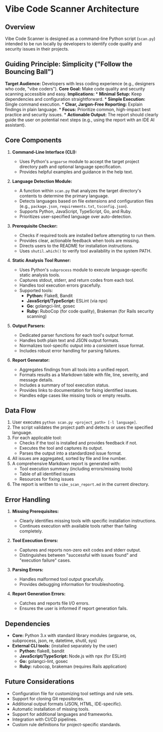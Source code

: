 # Vibe Code Scanner Architecture

## Overview

Vibe Code Scanner is designed as a command-line Python script (`scan.py`) intended to be run locally by developers to identify code quality and security issues in their projects.

## Guiding Principle: Simplicity ("Follow the Bouncing Ball")

**Target Audience:** Developers with less coding experience (e.g., designers who code, "vibe coders").
**Core Goal:** Make code quality and security scanning accessible and easy.
**Implications:**
    *   **Minimal Setup:** Keep dependencies and configuration straightforward.
    *   **Simple Execution:** Single command execution.
    *   **Clear, Jargon-Free Reporting:** Explain findings in plain language.
    *   **Focus:** Prioritize common, high-impact best practice and security issues.
    *   **Actionable Output:** The report should clearly guide the user on potential next steps (e.g., using the report with an IDE AI assistant).

## Core Components

1.  **Command-Line Interface (CLI):**
    *   Uses Python's `argparse` module to accept the target project directory path and optional language specification.
    *   Provides helpful examples and guidance in the help text.

2.  **Language Detection Module:**
    *   A function within `scan.py` that analyzes the target directory's contents to determine the primary language.
    *   Detects languages based on file extensions and configuration files (e.g., `package.json`, `requirements.txt`, `tsconfig.json`).
    *   Supports Python, JavaScript, TypeScript, Go, and Ruby.
    *   Prioritizes user-specified language over auto-detection.

3.  **Prerequisite Checker:**
    *   Checks if required tools are installed before attempting to run them.
    *   Provides clear, actionable feedback when tools are missing.
    *   Directs users to the README for installation instructions.
    *   Uses `shutil.which()` to verify tool availability in the system PATH.

4.  **Static Analysis Tool Runner:**
    *   Uses Python's `subprocess` module to execute language-specific static analysis tools.
    *   Captures stdout, stderr, and return codes from each tool.
    *   Handles tool execution errors gracefully.
    *   Supported tools:
        *   **Python:** Flake8, Bandit
        *   **JavaScript/TypeScript:** ESLint (via npx)
        *   **Go:** golangci-lint, gosec
        *   **Ruby:** RuboCop (for code quality), Brakeman (for Rails security scanning)

5.  **Output Parsers:**
    *   Dedicated parser functions for each tool's output format.
    *   Handles both plain text and JSON output formats.
    *   Normalizes tool-specific output into a consistent issue format.
    *   Includes robust error handling for parsing failures.

6.  **Report Generator:**
    *   Aggregates findings from all tools into a unified report.
    *   Formats results as a Markdown table with file, line, severity, and message details.
    *   Includes a summary of tool execution status.
    *   Provides links to documentation for fixing identified issues.
    *   Handles edge cases like missing tools or empty results.

## Data Flow

1.  User executes `python scan.py <project_path> [-l language]`.
2.  The script validates the project path and detects or uses the specified language.
3.  For each applicable tool:
    *   Checks if the tool is installed and provides feedback if not.
    *   Executes the tool and captures its output.
    *   Parses the output into a standardized issue format.
4.  All issues are aggregated, sorted by file and line number.
5.  A comprehensive Markdown report is generated with:
    *   Tool execution summary (including errors/missing tools)
    *   Table of all identified issues
    *   Resources for fixing issues
6.  The report is written to `vibe_scan_report.md` in the current directory.

## Error Handling

1.  **Missing Prerequisites:**
    *   Clearly identifies missing tools with specific installation instructions.
    *   Continues execution with available tools rather than failing completely.

2.  **Tool Execution Errors:**
    *   Captures and reports non-zero exit codes and stderr output.
    *   Distinguishes between "successful with issues found" and "execution failure" cases.

3.  **Parsing Errors:**
    *   Handles malformed tool output gracefully.
    *   Provides debugging information for troubleshooting.

4.  **Report Generation Errors:**
    *   Catches and reports file I/O errors.
    *   Ensures the user is informed if report generation fails.

## Dependencies

*   **Core:** Python 3.x with standard library modules (argparse, os, subprocess, json, re, datetime, shutil, sys)
*   **External CLI tools:** (installed separately by the user)
    *   **Python:** flake8, bandit
    *   **JavaScript/TypeScript:** Node.js with npx (for ESLint)
    *   **Go:** golangci-lint, gosec
    *   **Ruby:** rubocop, brakeman (requires Rails application)

## Future Considerations

*   Configuration file for customizing tool settings and rule sets.
*   Support for cloning Git repositories.
*   Additional output formats (JSON, HTML, IDE-specific).
*   Automatic installation of missing tools.
*   Support for additional languages and frameworks.
*   Integration with CI/CD pipelines.
*   Custom rule definitions for project-specific standards.
